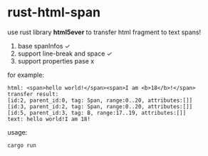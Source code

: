 # rust-html-span

use rust library **html5ever** to transfer html fragment to text spans!
1. base spanInfos ✓
2. support line-break and space ✓
3. support properties pase x

for example:
```shell
html: <span>hello world!</span><span>I am <b>18</b>!</span>
transfer result:
[id:2, parent_id:0, tag: Span, range:0..20, attributes:[]]
[id:3, parent_id:2, tag: Span, range:0..20, attributes:[]]
[id:5, parent_id:3, tag: B, range:17..19, attributes:[]]
text: hello world!I am 18!
```

usage:
```shell
cargo run
```